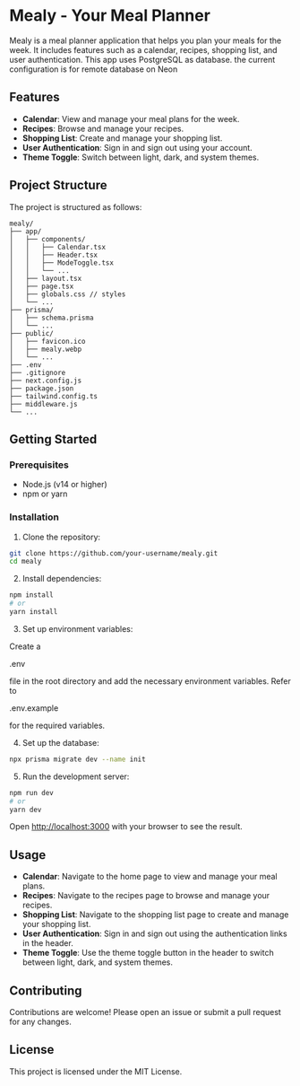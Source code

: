 # Mealy - Your Meal Planner

Mealy is a meal planner application that helps you plan your meals for the week. It includes features such as a calendar, recipes, shopping list, and user authentication. This app uses PostgreSQL as database. the current configuration is for remote database on Neon

## Features

- **Calendar**: View and manage your meal plans for the week.
- **Recipes**: Browse and manage your recipes.
- **Shopping List**: Create and manage your shopping list.
- **User Authentication**: Sign in and sign out using your account.
- **Theme Toggle**: Switch between light, dark, and system themes.

## Project Structure

The project is structured as follows:

```
mealy/
├── app/
│   ├── components/
│   │   ├── Calendar.tsx
│   │   ├── Header.tsx
│   │   ├── ModeToggle.tsx
│   │   └── ...
│   ├── layout.tsx
│   ├── page.tsx
│   ├── globals.css // styles
│   └── ...
├── prisma/
│   ├── schema.prisma
│   └── ...
├── public/
│   ├── favicon.ico
│   ├── mealy.webp
│   └── ...
├── .env
├── .gitignore
├── next.config.js
├── package.json
├── tailwind.config.ts
├── middleware.js
└── ...

```

## Getting Started

### Prerequisites

- Node.js (v14 or higher)
- npm or yarn

### Installation

1. Clone the repository:

```bash
git clone https://github.com/your-username/mealy.git
cd mealy
```

2. Install dependencies:

```bash
npm install
# or
yarn install
```

3. Set up environment variables:

Create a 

.env

 file in the root directory and add the necessary environment variables. Refer to 

.env.example

 for the required variables.

4. Set up the database:

```bash
npx prisma migrate dev --name init
```

5. Run the development server:

```bash
npm run dev
# or
yarn dev
```

Open [http://localhost:3000](http://localhost:3000) with your browser to see the result.

## Usage

- **Calendar**: Navigate to the home page to view and manage your meal plans.
- **Recipes**: Navigate to the recipes page to browse and manage your recipes.
- **Shopping List**: Navigate to the shopping list page to create and manage your shopping list.
- **User Authentication**: Sign in and sign out using the authentication links in the header.
- **Theme Toggle**: Use the theme toggle button in the header to switch between light, dark, and system themes.

## Contributing

Contributions are welcome! Please open an issue or submit a pull request for any changes.

## License

This project is licensed under the MIT License.